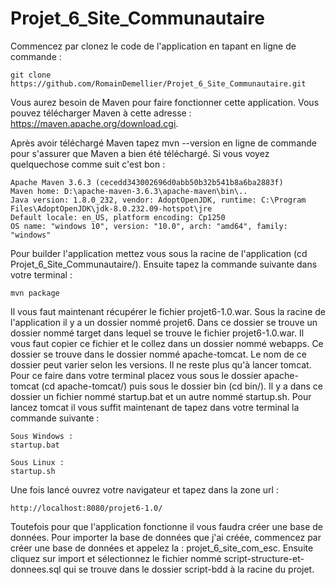 # Projet_6_Site_Communautaire

Commencez par clonez le code de l'application en tapant en ligne de commande :

	git clone https://github.com/RomainDemellier/Projet_6_Site_Communautaire.git

Vous aurez besoin de Maven pour faire fonctionner cette application.
Vous pouvez télécharger Maven à cette adresse : https://maven.apache.org/download.cgi.

Après avoir téléchargé Maven tapez mvn --version en ligne de commande pour s'assurer que Maven a bien été téléchargé.
Si vous voyez quelquechose comme suit c'est bon : 

	Apache Maven 3.6.3 (cecedd343002696d0abb50b32b541b8a6ba2883f)
	Maven home: D:\apache-maven-3.6.3\apache-maven\bin\..
	Java version: 1.8.0_232, vendor: AdoptOpenJDK, runtime: C:\Program Files\AdoptOpenJDK\jdk-8.0.232.09-hotspot\jre
	Default locale: en_US, platform encoding: Cp1250
	OS name: "windows 10", version: "10.0", arch: "amd64", family: "windows" 

Pour builder l'application mettez vous sous la racine de l'application (cd Projet_6_Site_Communautaire/).
Ensuite tapez la commande suivante dans votre terminal :

	mvn package

Il vous faut maintenant récupérer le fichier projet6-1.0.war. Sous la racine de l'application il y a un dossier nommé projet6. Dans ce dossier se trouve un dossier nommé target dans lequel se trouve le fichier projet6-1.0.war. Il vous faut copier ce fichier et le collez dans un dossier nommé webapps. Ce dossier se trouve dans le dossier nommé apache-tomcat. Le nom de ce dossier peut varier selon les versions.
Il ne reste plus qu'à lancer tomcat. Pour ce faire dans votre terminal placez vous sous le dossier apache-tomcat (cd apache-tomcat/) puis sous le dossier bin (cd bin/). Il y a dans ce dossier un fichier nommé startup.bat et un autre nommé startup.sh. Pour lancez tomcat il vous suffit maintenant de tapez dans votre terminal la commande suivante :

	Sous Windows :
	startup.bat

	Sous Linux :
	startup.sh 

Une fois lancé ouvrez votre navigateur et tapez dans la zone url :

	http://localhost:8080/projet6-1.0/

Toutefois pour que l'application fonctionne il vous faudra créer une base de données.
Pour importer la base de données que  j'ai créée, commencez par créer une base de données et appelez la : projet_6_site_com_esc.
Ensuite cliquez sur import et sélectionnez le fichier nommé script-structure-et-donnees.sql qui se trouve dans le dossier script-bdd à la racine du projet.
